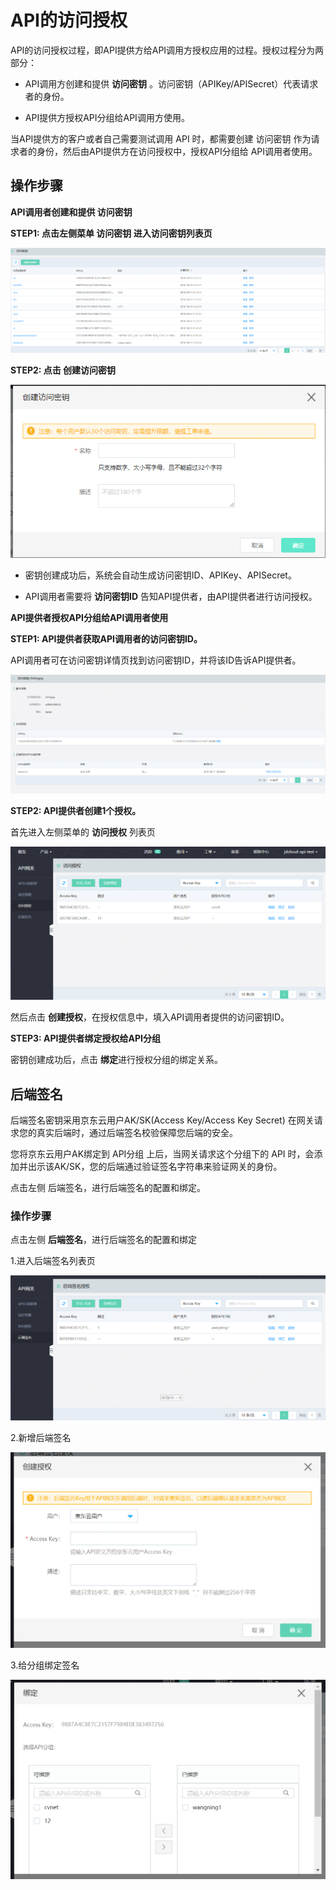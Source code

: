  # **API的访问授权**

API的访问授权过程，即API提供方给API调用方授权应用的过程。授权过程分为两部分：

- API调用方创建和提供 **访问密钥** 。访问密钥（APIKey/APISecret）代表请求者的身份。

- API提供方授权API分组给API调用方使用。

当API提供方的客户或者自己需要测试调用 API 时，都需要创建 访问密钥 作为请求者的身份，然后由API提供方在访问授权中，授权API分组给 API调用者使用。
## **操作步骤**
**API调用者创建和提供 访问密钥**

**STEP1: 点击左侧菜单 访问密钥 进入访问密钥列表页**

![鉴权1.png](../../../../image/AI-and-Machine-Learning/share-picture/鉴权1.png)

**STEP2: 点击 创建访问密钥**

![鉴权2.png](../../../../image/AI-and-Machine-Learning/share-picture/鉴权2.png)

- 密钥创建成功后，系统会自动生成访问密钥ID、APIKey、APISecret。

- API调用者需要将 **访问密钥ID** 告知API提供者，由API提供者进行访问授权。

**API提供者授权API分组给API调用者使用**

**STEP1: API提供者获取API调用者的访问密钥ID。**

API调用者可在访问密钥详情页找到访问密钥ID，并将该ID告诉API提供者。

![鉴权3.png](../../../../image/AI-and-Machine-Learning/share-picture/鉴权3.png)

**STEP2: API提供者创建1个授权。**

首先进入左侧菜单的 **访问授权** 列表页

![鉴权4.png](../../../../image/AI-and-Machine-Learning/share-picture/鉴权4.png)

然后点击 **创建授权**，在授权信息中，填入API调用者提供的访问密钥ID。

**STEP3: API提供者绑定授权给API分组**

密钥创建成功后，点击 **绑定**进行授权分组的绑定关系。


## **后端签名**
后端签名密钥采用京东云用户AK/SK(Access Key/Access Key Secret) 在网关请求您的真实后端时，通过后端签名校验保障您后端的安全。

您将京东云用户AK绑定到 API分组 上后，当网关请求这个分组下的 API 时，会添加并出示该AK/SK，您的后端通过验证签名字符串来验证网关的身份。

点击左侧 后端签名，进行后端签名的配置和绑定。

### **操作步骤**
点击左侧 **后端签名**，进行后端签名的配置和绑定

1.进入后端签名列表页

![签名1.png](../../../../image/AI-and-Machine-Learning/share-picture/签名1.png)

2.新增后端签名

![签名2.png](../../../../image/AI-and-Machine-Learning/share-picture/签名2.png)

3.给分组绑定签名

![签名3.png](../../../../image/AI-and-Machine-Learning/share-picture/签名3.png)

